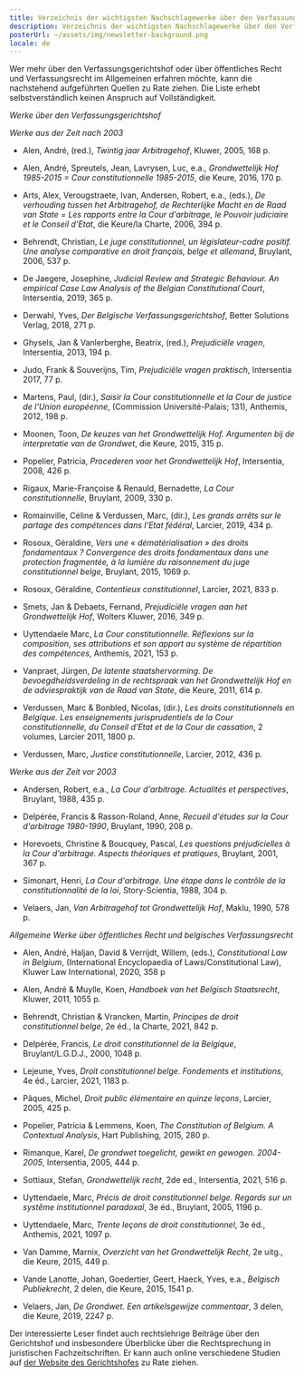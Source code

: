```yaml
---
title: Verzeichnis der wichtigsten Nachschlagewerke über den Verfassungsgerichtshof
description: Verzeichnis der wichtigsten Nachschlagewerke über den Verfassungsgerichtshof
posterUrl: ~/assets/img/newsletter-background.png
locale: de
---
```


Wer mehr über den Verfassungsgerichtshof oder über öffentliches Recht und Verfassungsrecht im Allgemeinen erfahren möchte, kann die nachstehend aufgeführten Quellen zu Rate ziehen. Die Liste erhebt selbstverständlich keinen Anspruch auf Vollständigkeit.

_Werke über den Verfassungsgerichtshof_

_Werke aus der Zeit nach 2003_

- Alen, André, (red.), _Twintig jaar Arbitragehof_, Kluwer, 2005, 168 p.

- Alen, André, Spreutels, Jean, Lavrysen, Luc, e.a., _Grondwettelijk Hof 1985-2015 = Cour constitutionnelle 1985-2015_, die Keure, 2016, 170 p.

- Arts, Alex, Verougstraete, Ivan, Andersen, Robert, e.a., (eds.), _De verhouding tussen het Arbitragehof, de Rechterlijke Macht en de Raad van State = Les rapports entre la Cour d'arbitrage, le Pouvoir judiciaire et le Conseil d'Etat_, die Keure/la Charte, 2006, 394 p.

- Behrendt, Christian, _Le juge constitutionnel, un législateur-cadre positif. Une analyse comparative en droit français, belge et allemand_, Bruylant, 2006, 537 p.

- De Jaegere, Josephine, _Judicial Review and Strategic Behaviour. An empirical Case Law Analysis of the Belgian Constitutional Court_, Intersentia, 2019, 365 p.

- Derwahl, Yves, _Der Belgische Verfassungsgerichtshof_, Better Solutions Verlag, 2018, 271 p.

- Ghysels, Jan & Vanlerberghe, Beatrix, (red.), _Prejudiciële vragen_, Intersentia, 2013, 194 p.

- Judo, Frank & Souverijns, Tim, _Prejudiciële vragen praktisch_, Intersentia 2017, 77 p.

- Martens, Paul, (dir.), _Saisir la Cour constitutionnelle et la Cour de justice de l'Union européenne_, (Commission Université-Palais; 131), Anthemis, 2012, 198 p.

- Moonen, Toon, _De keuzes van het Grondwettelijk Hof. Argumenten bij de interpretatie van de Grondwet_, die Keure, 2015, 315 p.

- Popelier, Patricia, _Procederen voor het Grondwettelijk Hof_, Intersentia, 2008, 426 p.

- Rigaux, Marie-Françoise & Renauld, Bernadette, _La Cour constitutionnelle_, Bruylant, 2009, 330 p.

- Romainville, Céline & Verdussen, Marc, (dir.), _Les grands arrêts sur le partage des compétences dans l'Etat fédéral_, Larcier, 2019, 434 p.

- Rosoux, Géraldine, _Vers une « dématérialisation » des droits fondamentaux ? Convergence des droits fondamentaux dans une protection fragmentée, à la lumière du raisonnement du juge constitutionnel belge_, Bruylant, 2015, 1069 p.

- Rosoux, Géraldine, _Contentieux constitutionnel_, Larcier, 2021, 833 p.

- Smets, Jan & Debaets, Fernand, _Prejudiciële vragen aan het Grondwettelijk Hof_, Wolters Kluwer, 2016, 349 p.

- Uyttendaele Marc, _La Cour constitutionnelle. Réflexions sur la composition, ses attributions et son apport au système de répartition des compétences_, Anthemis, 2021, 153 p.

- Vanpraet, Jürgen, _De latente staatshervorming. De bevoegdheidsverdeling in de rechtspraak van het Grondwettelijk Hof en de adviespraktijk van de Raad van State_, die Keure, 2011, 614 p.

- Verdussen, Marc & Bonbled, Nicolas, (dir.), _Les droits constitutionnels en Belgique. Les enseignements jurisprudentiels de la Cour constitutionnelle, du Conseil d'Etat et de la Cour de cassation_, 2 volumes, Larcier 2011, 1800 p.

- Verdussen, Marc, _Justice constitutionnelle_, Larcier, 2012, 436 p.

_Werke aus der Zeit vor 2003_

- Andersen, Robert, e.a., _La Cour d'arbitrage. Actualités et perspectives_, Bruylant, 1988, 435 p.

- Delpérée, Francis & Rasson-Roland, Anne, _Recueil d'études sur la Cour d'arbitrage 1980-1990_, Bruylant, 1990, 208 p.

- Horevoets, Christine & Boucquey, Pascal, _Les questions préjudicielles à  la Cour d'arbitrage. Aspects théoriques et pratiques_, Bruylant, 2001, 367 p.

- Simonart, Henri, _La Cour d'arbitrage. Une étape dans le contrôle de la constitutionnalité de la loi_, Story-Scientia, 1988, 304 p.

- Velaers, Jan, _Van Arbitragehof tot Grondwettelijk Hof_, Maklu, 1990, 578 p.

_Allgemeine Werke über öffentliches Recht und belgisches Verfassungsrecht_

- Alen, André, Haljan, David & Verrijdt, Willem, (eds.), _Constitutional Law in Belgium_, (International Encyclopaedia of Laws/Constitutional Law), Kluwer Law International, 2020, 358 p

- Alen, André & Muylle, Koen, _Handboek van het Belgisch Staatsrecht_, Kluwer, 2011, 1055 p.

- Behrendt, Christian & Vrancken, Martin, _Principes de droit constitutionnel belge_, 2e éd., la Charte, 2021, 842 p.

- Delpérée, Francis, _Le droit constitutionnel de la Belgique_, Bruylant/L.G.D.J., 2000, 1048 p.

- Lejeune, Yves, _Droit constitutionnel belge. Fondements et institutions_, 4e éd., Larcier, 2021, 1183 p.

- Pâques, Michel, _Droit public élémentaire en quinze leçons_, Larcier, 2005, 425 p.

- Popelier, Patricia & Lemmens, Koen, _The Constitution of Belgium. A Contextual Analysis_, Hart Publishing, 2015, 280 p.
 
- Rimanque, Karel, _De grondwet toegelicht, gewikt en gewogen. 2004-2005_, Intersentia, 2005, 444 p.

- Sottiaux, Stefan, _Grondwettelijk recht_, 2de ed., Intersentia, 2021, 516 p.

- Uyttendaele, Marc, _Précis de droit constitutionnel belge. Regards sur un systême institutionnel paradoxal_, 3e éd., Bruylant, 2005, 1196 p.

- Uyttendaele, Marc, _Trente leçons de droit constitutionnel_, 3e éd., Anthemis, 2021, 1097 p.

- Van Damme, Marnix, _Overzicht van het Grondwettelijk Recht_, 2e uitg., die Keure, 2015, 449 p.

- Vande Lanotte, Johan, Goedertier, Geert, Haeck, Yves, e.a., _Belgisch Publiekrecht_, 2 delen, die Keure, 2015, 1541 p.

- Velaers, Jan, _De Grondwet. Een artikelsgewijze commentaar_, 3 delen, die Keure, 2019, 2247 p.

Der interessierte Leser findet auch rechtslehrige Beiträge über den Gerichtshof und insbesondere Überblicke über die Rechtsprechung in juristischen Fachzeitschriften. Er kann auch online verschiedene Studien auf [der Website des Gerichtshofes](/de/court/publications/studies) zu Rate ziehen.

